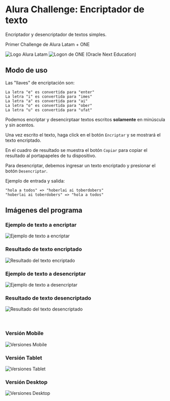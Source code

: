# Alura Challenge: Encriptador de texto
Encriptador y desencriptador de textos simples.

Primer Challenge de Alura Latam + ONE

![Logo Alura Latam](https://app.aluracursos.com/assets/images/logos/logo-aluraespanhol.svg) ![Logon de ONE (Oracle Next Education)](https://cdn2.gnarususercontent.com.br/6/449886/e4621638-6168-4948-a623-76dcfdefd99c.png)

## Modo de uso
Las "llaves" de encriptación son:
```
La letra "e" es convertida para "enter"
La letra "i" es convertida para "imes"
La letra "a" es convertida para "ai"
La letra "o" es convertida para "ober"
La letra "u" es convertida para "ufat"
```
Podemos encriptar y desencirptaar textos escritos **solamente** en minúscula y sin acentos.

Una vez escrito el texto, haga click en el botón ```Encriptar``` y se mostrará el texto encriptado.

En el cuadro de resultado se muestra el botón ```Copiar``` para copiar el resultado al portapapeles de tu dispositivo.

Para desencriptar, debemos ingresar un texto encriptado y presionar el botón ```Desencriptar```.

Ejemplo de entrada y salida:
```
"hola a todos" => "hoberlai ai toberdobers"
"hoberlai ai toberdobers" => "hola a todos"
```

## Imágenes del programa
### Ejemplo de texto a encriptar
![Ejemplo de texto a encriptar](./assets/texto-encriptar.bmp)
### Resultado de texto encriptado
![Resultado del texto encriptado](./assets/resultado-encriptar.bmp)
### Ejemplo de texto a desencriptar
![Ejemplo de texto a desencriptar](./assets/texto-desencriptar.bmp)
### Resultado de texto desencriptado
![Resultado del texto desencriptado](./assets/resultado-desencriptar.bmp)
</br>
</br>
</br>

### Versión Mobile
![Versiones Mobile](./assets/version-mobile.bmp)
### Versión Tablet
![Versiones Tablet](./assets/version-tablet.bmp)
### Versión Desktop
![Versiones Desktop](./assets/version-desktop.bmp)
